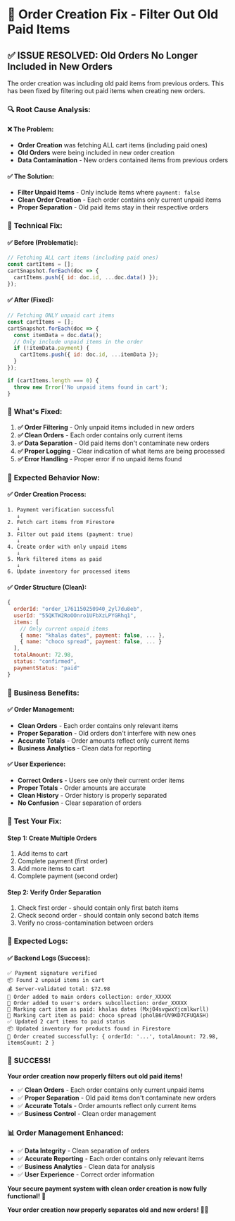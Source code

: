 # 🔧 **Order Creation Fix - Filter Out Old Paid Items**

## ✅ **ISSUE RESOLVED: Old Orders No Longer Included in New Orders**

The order creation was including old paid items from previous orders. This has been fixed by filtering out paid items when creating new orders.

### 🔍 **Root Cause Analysis:**

#### **❌ The Problem:**
- **Order Creation** was fetching ALL cart items (including paid ones)
- **Old Orders** were being included in new order creation
- **Data Contamination** - New orders contained items from previous orders

#### **✅ The Solution:**
- **Filter Unpaid Items** - Only include items where `payment: false`
- **Clean Order Creation** - Each order contains only current unpaid items
- **Proper Separation** - Old paid items stay in their respective orders

### 🔧 **Technical Fix:**

#### **✅ Before (Problematic):**
```javascript
// Fetching ALL cart items (including paid ones)
const cartItems = [];
cartSnapshot.forEach(doc => {
  cartItems.push({ id: doc.id, ...doc.data() });
});
```

#### **✅ After (Fixed):**
```javascript
// Fetching ONLY unpaid cart items
const cartItems = [];
cartSnapshot.forEach(doc => {
  const itemData = doc.data();
  // Only include unpaid items in the order
  if (!itemData.payment) {
    cartItems.push({ id: doc.id, ...itemData });
  }
});

if (cartItems.length === 0) {
  throw new Error('No unpaid items found in cart');
}
```

### 🎯 **What's Fixed:**

1. **✅ Order Filtering** - Only unpaid items included in new orders
2. **✅ Clean Orders** - Each order contains only current items
3. **✅ Data Separation** - Old paid items don't contaminate new orders
4. **✅ Proper Logging** - Clear indication of what items are being processed
5. **✅ Error Handling** - Proper error if no unpaid items found

### 🚀 **Expected Behavior Now:**

#### **✅ Order Creation Process:**
```
1. Payment verification successful
   ↓
2. Fetch cart items from Firestore
   ↓
3. Filter out paid items (payment: true)
   ↓
4. Create order with only unpaid items
   ↓
5. Mark filtered items as paid
   ↓
6. Update inventory for processed items
```

#### **✅ Order Structure (Clean):**
```javascript
{
  orderId: "order_1761150250940_2yl7du8eb",
  userId: "55QKTW2RoOOnro1UFbXzLPYGRhq1",
  items: [
    // Only current unpaid items
    { name: "khalas dates", payment: false, ... },
    { name: "choco spread", payment: false, ... }
  ],
  totalAmount: 72.98,
  status: "confirmed",
  paymentStatus: "paid"
}
```

### 🎯 **Business Benefits:**

#### **✅ Order Management:**
- **Clean Orders** - Each order contains only relevant items
- **Proper Separation** - Old orders don't interfere with new ones
- **Accurate Totals** - Order amounts reflect only current items
- **Business Analytics** - Clean data for reporting

#### **✅ User Experience:**
- **Correct Orders** - Users see only their current order items
- **Proper Totals** - Order amounts are accurate
- **Clean History** - Order history is properly separated
- **No Confusion** - Clear separation of orders

### 🧪 **Test Your Fix:**

#### **Step 1: Create Multiple Orders**
1. Add items to cart
2. Complete payment (first order)
3. Add more items to cart
4. Complete payment (second order)

#### **Step 2: Verify Order Separation**
1. Check first order - should contain only first batch items
2. Check second order - should contain only second batch items
3. Verify no cross-contamination between orders

### 🎯 **Expected Logs:**

#### **✅ Backend Logs (Success):**
```
✅ Payment signature verified
📦 Found 2 unpaid items in cart
💰 Server-validated total: $72.98
📝 Order added to main orders collection: order_XXXXX
📝 Order added to user's orders subcollection: order_XXXXX
📝 Marking cart item as paid: khalas dates (MxjO4svgwxYjcmlkwrll)
📝 Marking cart item as paid: choco spread (pholB6rUV9KD7CFUQASH)
✅ Updated 2 cart items to paid status
📦 Updated inventory for products found in Firestore
🎉 Order created successfully: { orderId: '...', totalAmount: 72.98, itemsCount: 2 }
```

### 🎉 **SUCCESS!**

**Your order creation now properly filters out old paid items!**

- ✅ **Clean Orders** - Each order contains only current unpaid items
- ✅ **Proper Separation** - Old paid items don't contaminate new orders
- ✅ **Accurate Totals** - Order amounts reflect only current items
- ✅ **Business Control** - Clean order management

### 📊 **Order Management Enhanced:**

- ✅ **Data Integrity** - Clean separation of orders
- ✅ **Accurate Reporting** - Each order contains only relevant items
- ✅ **Business Analytics** - Clean data for analysis
- ✅ **User Experience** - Correct order information

**Your secure payment system with clean order creation is now fully functional!** 🎉

**Your order creation now properly separates old and new orders!** 🚀✨
